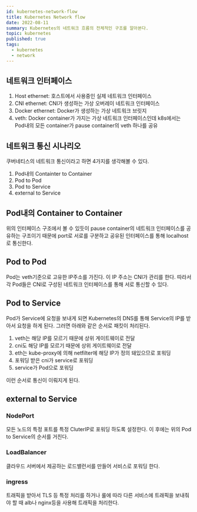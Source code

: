 ```yaml
---
id: kubernetes-network-flow
title: Kubernetes Network flow
date: 2022-08-11
summary: Kubernetes의 네트워크 흐름의 전체적인 구조를 알아본다.
topic: kubernetes
published: true
tags:
  - kubernetes
  - network
---
```

## 네트워크 인터페이스
1. Host ethernet: 호스트에서 사용중인 실제 네트워크 인터페이스
2. CNI ethernet: CNI가 생성하는 가상 오버레이 네트워크 인터페이스
3. Docker ethernet: Docker가 생성하는 가상 네트워크 브릿지
4. veth: Docker container가 가지는 가상 네트워크 인터페이스인데 k8s에서는 Pod내의 모든 container가 pause container의 veth 하나를 공유

## 네트워크 통신 시나리오
쿠버네티스의 네트워크 통신이라고 하면 4가지를 생각해볼 수 있다.

1. Pod내의 Containter to Container
2. Pod to Pod
3. Pod to Service
4. external to Service

## Pod내의 Container to Container
위의 인터페이스 구조에서 볼 수 있듯이 pause container의 네트워크 인터페이스를 공유하는 구조이기 때문에 port로 서로를 구분하고 공유된 인터페이스를 통해 localhost로 통신한다.

## Pod to Pod
Pod는 veth기준으로 고유한 IP주소를 가진다. 이 IP 주소는 CNI가 관리를 한다. 따라서 각 Pod들은 CNI로 구성된 네트워크 인터페이스를 통해 서로 통신할 수 있다. 

## Pod to Service
Pod가 Service에 요청을 보내게 되면 Kubernetes의 DNS를 통해 Service의 IP를 받아서 요청을 하게 된다. 그러면 아래와 같은 순서로 패킷이 처리된다.

1. veth는 해당 IP를 모르기 때문에 상위 게이트웨이로 전달
2. cni도 해당 IP를 모르기 때문에 상위 게이트웨이로 전달
3. eth는 kube-proxy에 의해 netfilter에 해당 IP가 정의 돼있으므로 포워딩
4. 포워딩 받은 cni가 service로 포워딩
5. service가 Pod으로 포워딩

이런 순서로 통신이 이뤄지게 된다.

## external to Service
### NodePort
모든 노드의 특정 포트를 특정 CluterIP로 포워딩 하도록 설정한다. 이 후에는 위의 Pod to Service의 순서를 거친다.

### LoadBalancer
클라우드 서버에서 제공하는 로드밸런서를 만들어 서비스로 포워딩 한다.

### ingress
트래픽을 받아서 TLS 등 특정 처리를 하거나 룰에 따라 다른 서비스에 트래픽을 보내줘야 할 때 alb나 nginx등을 사용해 트래픽을 처리한다.